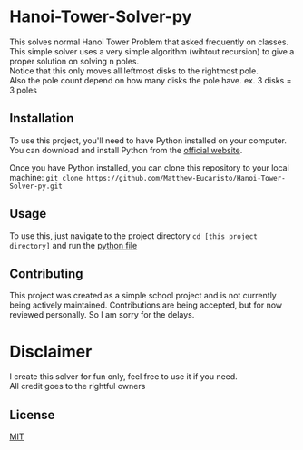 # Hanoi-Tower-Solver-py
This solves normal Hanoi Tower Problem that asked frequently on classes. <br>
This simple solver uses a very simple algorithm (wihtout recursion) to give a proper solution on solving n poles. <br>
Notice that this only moves all leftmost disks to the rightmost pole. <br>
Also the pole count depend on how many disks the pole have. ex. 3 disks = 3 poles

## Installation

To use this project, you'll need to have Python installed on your computer. You can download and install Python from the [official website](https://www.python.org/downloads/).

Once you have Python installed, you can clone this repository to your local machine:
`git clone https://github.com/Matthew-Eucaristo/Hanoi-Tower-Solver-py.git`

## Usage
To use this, just navigate to the project directory `cd [this project directory]` and run the [python file](HanoiTowerSolverWLoop.py)

## Contributing

This project was created as a simple school project and is not currently being actively maintained. Contributions are being accepted, but for now reviewed personally. So I am sorry for the delays.

# Disclaimer
I create this solver for fun only, feel free to use it if you need. <br>
All credit goes to the rightful owners

## License

[MIT](LICENSE)
